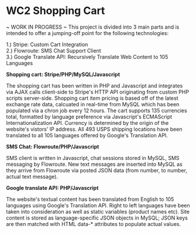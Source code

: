 # WC2 Shopping Cart
~ WORK IN PROGRESS ~
This project is divided into 3 main parts and is intended to offer a jumping-off point for the following technologies:

1.) Stripe: Custom Cart Integration<br>
2.) Flowroute: SMS Chat Support Client<br>
3.) Google Translate API: Recursively Translate Web Content to 105 Languages<br>

<b>Shopping cart: Stripe/PHP/MySQL/Javascript</b>

The shopping cart has been written in PHP and Javascript and integrates via AJAX calls client-side to Stripe's HTTP API originating from custom PHP scripts server-side. Shopping cart item pricing is based off of the latest exchange rate data, calcuated in real-time from MySQL which has been populated via a chron job every 12 hours. The cart supports 135 currencies total, formatted by language preference via Javascript's ECMAScript Internationalization API. Currency is determined by the origin of the website's vistors' IP address. All 493 USPS  shipping locations have been translated to all 105 languages offered by Google's Translation API.

<b>SMS Chat: Flowroute/PHP/Javascript</b>

SMS client is written in Javascript, chat sessions stored in MySQL, SMS messaging by Flowroute. New text messages are inserted into MySQL as they arrive from Flowroute via posted JSON data (from number, to number, actual text message). 

<b>Google translate API: PHP/Javascript</b> 

The website's textual content has been translated from English to 105 languages using Google's Translation API. Right to left languages have been taken into consideration as well as static variables (product names etc). Site content is stored as language-specific JSON objects in MySQL; JSON keys are then matched with HTML data-* attributes to populate actual values.

